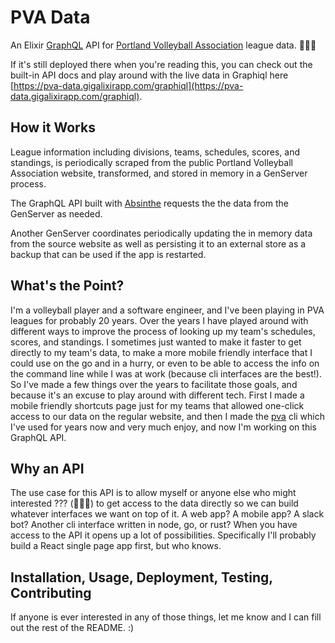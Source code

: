 # PVA Data

An Elixir [GraphQL](https://graphql.org/) API for [Portland Volleyball
Association](https://www.portlandvolleyball.org/) league data. 🏐🏐🏐

If it's still deployed there when you're reading this, you can check out the
built-in API docs and play around with the live data in Graphiql here
[https://pva-data.gigalixirapp.com/graphiql](https://pva-data.gigalixirapp.com/graphiql).

## How it Works

League information including divisions, teams, schedules, scores, and standings,
is periodically scraped from the public Portland Volleyball Association website,
transformed, and stored in memory in a GenServer process.

The GraphQL API built with [Absinthe](https://absinthe-graphql.org/) requests the
the data from the GenServer as needed.

Another GenServer coordinates periodically updating the in memory data from the
source website as well as persisting it to an external store as a backup that
can be used if the app is restarted.

## What's the Point?

I'm a volleyball player and a software engineer, and I've been playing in PVA
leagues for probably 20 years. Over the years I have played around with
different ways to improve the process of looking up my team's schedules,
scores, and standings. I sometimes just wanted to make it faster to get
directly to my team's data, to make a more mobile friendly interface that I
could use on the go and in a hurry, or even to be able to access the info on
the command line while I was at work (because cli interfaces are the best!). So
I've made a few things over the years to facilitate those goals, and because
it's an excuse to play around with different tech. First I made a mobile friendly
shortcuts page just for my teams that allowed one-click access to our data on
the regular website, and then I made the [pva](https://github.com/drueck/pva/)
cli which I've used for years now and very much enjoy, and now I'm working on
this GraphQL API.

## Why an API

The use case for this API is to allow myself or anyone else who might
interested ??? (🦗🦗🦗) to get access to the data directly so we can build
whatever interfaces we want on top of it. A web app? A mobile app? A
slack bot? Another cli interface written in node, go, or rust? When you have
access to the API it opens up a lot of possibilities. Specifically I'll
probably build a React single page app first, but who knows.

## Installation, Usage, Deployment, Testing, Contributing

If anyone is ever interested in any of those things, let me know and I can 
fill out the rest of the README. :)
